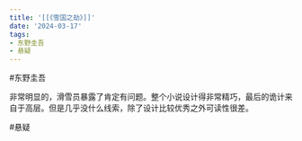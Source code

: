 ```yaml
---
title: '[[《雪国之劫》]]'
date: '2024-03-17'
tags:
- 东野圭吾
- 悬疑
---
```

#东野圭吾 

非常明显的，滑雪员暴露了肯定有问题。整个小说设计得非常精巧，最后的诡计来自于高层。但是几乎没什么线索，除了设计比较优秀之外可读性很差。

#悬疑
